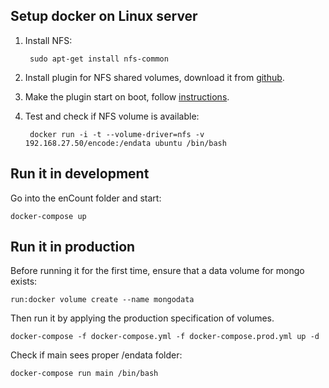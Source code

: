 ## Setup docker on Linux server

1. Install NFS:

        sudo apt-get install nfs-common

2. Install plugin for NFS shared volumes, download it from [github](https://github.com/ContainX/docker-volume-netshare).

3. Make the plugin start on boot, follow [instructions](https://github.com/ContainX/docker-volume-netshare/issues/35).

4. Test and check if NFS volume is available:

        docker run -i -t --volume-driver=nfs -v 192.168.27.50/encode:/endata ubuntu /bin/bash

## Run it in development
Go into the enCount folder and start:

    docker-compose up

## Run it in production
Before running it for the first time, ensure that a data volume for mongo exists:

    run:docker volume create --name mongodata

Then run it by applying the production specification of volumes.

    docker-compose -f docker-compose.yml -f docker-compose.prod.yml up -d

Check if main sees proper /endata folder:

    docker-compose run main /bin/bash
